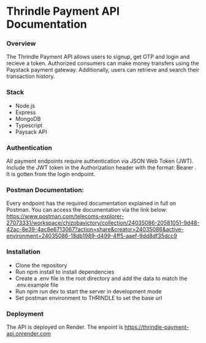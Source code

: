 # Thrindle Payment API Documentation
### Overview
The Thrindle Payment API allows users to signup, get OTP and login and recieve a token. Authorized consumers can make money transfers using the Paystack payment gateway. Additionally, users can retrieve and search their transaction history.

### Stack
- Node.js
- Express
- MongoDB
- Typescript
- Paysack API

### Authentication
All payment endpoints require authentication via JSON Web Token (JWT). Include the JWT token in the Authorization header with the format: Bearer <token>. It is gotten from the login endpoint.

### Postman Documentation: 
Every endpoint has the required documentation explained in full on Postman. You can access the documentation via the link below:
https://www.postman.com/telecoms-explorer-27073331/workspace/chizobavictory/collection/24035086-20581051-9d48-42ac-8e39-4ac8e6713067?action=share&creator=24035086&active-environment=24035086-18db1989-d499-4ff5-aaef-9dd8df35dcc9

### Installation
- Clone the repository
- Run npm install to install dependencies
- Create a .env file in the root directory and add the data to match the .env.example file
- Run npm run dev to start the server in development mode
- Set postman environment to THRINDLE to set the base url

### Deployment
The API is deployed on Render. The enpoint is https://thrindle-payment-api.onrender.com
